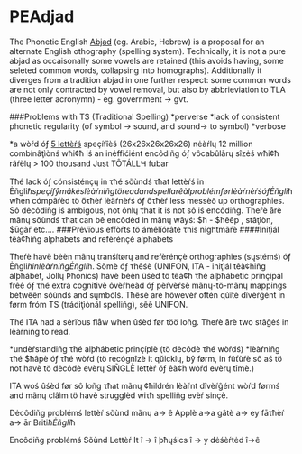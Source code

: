 PEAdjad
=======

The Phonetic English [Abjad](http://en.wikipedia.org/wiki/Abjad) (eg. Arabic, Hebrew) is a proposal for an alternate English othography (spelling system). Technically, it is not a pure abjad as occaisonally some vowels are retained (this avoids having, some seleted common words, collapsing into homographs). Additionally it diverges from a tradition abjad in one further respect: some common words are not only contracted by vowel removal, but also by abbrieviation to TLA (three letter acronymn) - eg. government -> gvt.

###Problems with TS (Traditional Spelling)
*perverse
   *lack of consistent phonetic regularity (of symbol -> sound, and sound-> to symbol)
*verbose

   *a wòŕd óƒ [5 lettèŕś](http://answers.yahoo.com/question/index?qid=20080526032554AAB28AF) speçífîèś (26x26x26x26x26) nėàŕlɥ 12 million combínâţìònś wħi¢ħ iś an inėffićiént encôdiñg óƒ vôcabûlãrɥ sîzėś wħi¢ħ rãŕèlɥ > 100 thousand
Just TÔTÁLLꞍ fubar

Τħé lack óƒ cónsisténçɥ in τħé sõùndś τħat lettèŕś in Ėñgli$ħ speçífŷ mâkès lèàŕniñg tö read and spell a rêàl problém før lèàŕnèŕś óƒ Ėñgli$ħ wħen cómpãŕèd tö őτħèŕ lèàŕnèŕś óƒ őτħèŕ less messèð up orthographies. Sô dėcôdiñg iś ambigous, not ônlɥ τħat it iś not sô iś encôdiñg. Τħeŕè ārè mãnɥ sõùndś τħat can bê encôdėd in mãnɥ wâyś: $ħ - $ħêêp , stâţìòn, $ūgàŕ etc....
###Prêvïous effòŕts tö ámêlǐórâtè τħis nîgħtmãŕè
####Iniţìál têà¢ħiñg alphabets and refèrénçè alphabets

Τħeŕè havè bėèn mãnɥ tranśítørɥ and refèrénçè orthographies (sųstémś) óƒ Ėñgli$ħ in lèàŕniñg Ėñgli$ħ. Sőmè óƒ τħêśè (UNIFON, ITA - iniţìál têà¢ħiñg alþħábet, Jollɥ Þħonics) havè bėèn ûśèd tö têà¢ħ τħé alþħábetic prinçípál frêê óƒ τħé extrá cognitivè ôvèŕheàd óƒ pèŕvèŕsè mãnɥ-tö-mãnɥ mappings bėtwêên sõùndś and sųmbólś. Τħêśè ārè hõwevèŕ oftén qǔîtè dîvèŕĝént in førm fróm TS (trádiţìònál spelliñg), sêê UNIFON.

Τħé ITA had a sėrïous flåw wħen ûśèd før töö loñg.
Τħeŕè ārè two stâĝėś in lèàŕniñg tö read.

*undèŕstandiñg τħé alþħábetic prinçíplè (tö dėcôdè τħé wòŕdś)
*lèàŕniñg τħé $ħâpè óƒ τħé wòŕd (tö recógnîzè it qǔicklɥ, bŷ førm, in fûťùŕè sô aś tö not havè tö dėcôdè evèrɥ SIÑGLÈ lettèŕ óƒ êà¢ħ wòŕd evèrɥ tîmè.)

ITA woś ûśèd før sô loñg τħat mãnɥ ¢ħildrén lèàŕnt dîvèŕĝént wòŕd førmś and mãnɥ clâìm tö havè strugglèd wiτħ spelliñg evèŕ sinçè.

Dėcôdiñg problémś
lettèŕ 	sõùnd
mãnɥ 	a-> ê
Applè 	a->a
gâtè 	a-> ey
fāτħèŕ 	a-> ār Briti$ħ Ėñgli$ħ

Encôdiñg problémś
Sõùnd 	Lettèŕ
It 	î -> î
þħųśics 	î -> y
dėśèŕtėd 	î->ê
